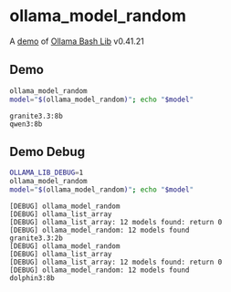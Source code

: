 # ollama_model_random

A [demo](../README.md#demos) of [Ollama Bash Lib](https://github.com/attogram/ollama-bash-lib) v0.41.21

## Demo

```bash
ollama_model_random
model="$(ollama_model_random)"; echo "$model"
```
```
granite3.3:8b
qwen3:8b
```

## Demo Debug

```bash
OLLAMA_LIB_DEBUG=1
ollama_model_random
model="$(ollama_model_random)"; echo "$model"
```
```
[DEBUG] ollama_model_random
[DEBUG] ollama_list_array
[DEBUG] ollama_list_array: 12 models found: return 0
[DEBUG] ollama_model_random: 12 models found
granite3.3:2b
[DEBUG] ollama_model_random
[DEBUG] ollama_list_array
[DEBUG] ollama_list_array: 12 models found: return 0
[DEBUG] ollama_model_random: 12 models found
dolphin3:8b
```
